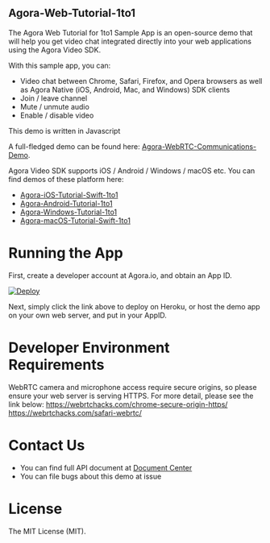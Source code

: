 ## Agora-Web-Tutorial-1to1
The Agora Web Tutorial for 1to1 Sample App is an open-source demo that will help you get video chat integrated directly into your web applications using the Agora Video SDK.

With this sample app, you can:

- Video chat between Chrome, Safari, Firefox, and Opera browsers as well as Agora Native (iOS, Android, Mac, and Windows) SDK clients
- Join / leave channel
- Mute / unmute audio
- Enable / disable video

This demo is written in Javascript

A full-fledged demo can be found here: [Agora-WebRTC-Communications-Demo](https://github.com/AgoraIO/Agora-WebRTC-Communications-Demo).

Agora Video SDK supports iOS / Android / Windows / macOS etc. You can find demos of these platform here:

- [Agora-iOS-Tutorial-Swift-1to1](https://github.com/AgoraIO/Agora-iOS-Tutorial-Swift-1to1)
- [Agora-Android-Tutorial-1to1](https://github.com/AgoraIO/Agora-Android-Tutorial-1to1)
- [Agora-Windows-Tutorial-1to1](https://github.com/AgoraIO/Agora-Windows-Tutorial-1to1)
- [Agora-macOS-Tutorial-Swift-1to1](https://github.com/AgoraIO/Agora-macOS-Tutorial-Swift-1to1)

# Running the App

First, create a developer account at Agora.io, and obtain an App ID.

[![Deploy](https://www.herokucdn.com/deploy/button.svg)](https://heroku.com/deploy?template=https://github.com/jamfang/Agora-Web-Tutorial-1to1)

Next, simply click the link above to deploy on Heroku, or host the demo app on your own web server, and put in your AppID.

# Developer Environment Requirements

WebRTC camera and microphone access require secure origins, so please ensure your web server is serving HTTPS. For more detail, please see the link below:
https://webrtchacks.com/chrome-secure-origin-https/
https://webrtchacks.com/safari-webrtc/

# Contact Us

- You can find full API document at [Document Center](https://document.agora.io/en/)
- You can file bugs about this demo at issue

# License

The MIT License (MIT).
